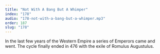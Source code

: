 ```yaml
---
title: "Not With A Bang But A Whimper"
index: "178"
audio: "178-not-with-a-bang-but-a-whimper.mp3"
order: 187
slug: "178"
---
```


In the last few years of the Western Empire a series of Emperors came and went. The cycle finally ended in 476 with the exile of Romulus Augustulus. 


